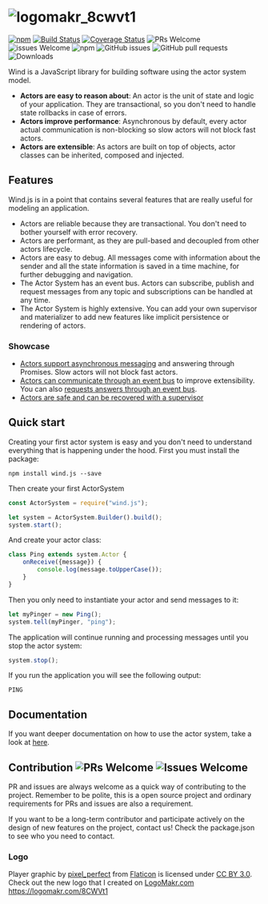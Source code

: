 # ![logomakr_8cwvt1](https://user-images.githubusercontent.com/3071208/42311453-254a1474-803e-11e8-957a-5c1c8d157b31.png)
[![npm](https://img.shields.io/npm/v/@wind-js/wind.js.svg)](https://www.npmjs.com/package/wind.js)
[![Build Status](https://travis-ci.org/CodeInBrackets/wind.js.svg?branch=master)](https://travis-ci.org/CodeInBrackets/wind.js)
[![Coverage Status](https://coveralls.io/repos/github/CodeInBrackets/wind.js/badge.svg?branch=master)](https://coveralls.io/github/CodeInBrackets/wind.js?branch=master)
![PRs Welcome](https://img.shields.io/badge/PRs-welcome-brightgreen.svg)
![issues Welcome](https://img.shields.io/badge/issues-welcome-brightgreen.svg)
![npm](https://img.shields.io/npm/l/wind.js.svg)
![GitHub issues](https://img.shields.io/github/issues/codeinbrackets/wind.js.svg)
![GitHub pull requests](https://img.shields.io/github/issues-pr/codeinbrackets/wind.js.svg)
![Downloads](https://img.shields.io/npm/dw/wind.js.svg)

Wind is a JavaScript library for building software using the actor system model.

* **Actors are easy to reason about**: An actor is the unit of state and logic of your application.
They are transactional, so you don't need to handle state rollbacks in case of errors.
* **Actors improve performance**: Asynchronous by default, every actor actual communication is non-blocking so slow actors will not block fast actors.
* **Actors are extensible**: As actors are built on top of objects, actor classes can be inherited, 
composed and injected.

## Features

Wind.js is in a point that contains several features that are really useful for modeling an application.

* Actors are reliable because they are transactional. You don't need to bother yourself with error recovery.
* Actors are performant, as they are pull-based and decoupled from other actors lifecycle.
* Actors are easy to debug. All messages come with information about the sender and all the state information is saved
in a time machine, for further debugging and navigation.
* The Actor System has an event bus. Actors can subscribe, publish and request messages from any topic and subscriptions
can be handled at any time.
* The Actor System is highly extensive. You can add your own supervisor and materializer to add new features like
implicit persistence or rendering of actors.

### Showcase
* [Actors support asynchronous messaging](./docs/showcase/delay.js) and answering through Promises. Slow actors will not block fast actors.
* [Actors can communicate through an event bus](./docs/showcase/subscriptions.js) to improve extensibility. You can also [requests answers
through an event bus](./docs/showcase/request.js).
* [Actors are safe and can be recovered with a supervisor](./docs/showcase/custom-supervisor.js)

## Quick start

Creating your first actor system is easy and you don't need to understand everything that is happening under the hood.
First you must install the package:

`npm install wind.js --save`

Then create your first ActorSystem

```js
const ActorSystem = require("wind.js");

let system = ActorSystem.Builder().build();
system.start();
```

And create your actor class:

```js
class Ping extends system.Actor {
    onReceive({message}) {
        console.log(message.toUpperCase());
    }
}
```

Then you only need to instantiate your actor and send messages to it:

```js
let myPinger = new Ping();
system.tell(myPinger, "ping");
```

The application will continue running and processing messages until you stop the actor system:

```js
system.stop();
```
If you run the application you will see the following output:

```
PING
```

## Documentation

If you want deeper documentation on how to use the actor system, take a look at [here](docs/index.md).

## Contribution ![PRs Welcome](https://img.shields.io/badge/PRs-welcome-brightgreen.svg) ![Issues Welcome](https://img.shields.io/badge/issues-welcome-brightgreen.svg)

PR and issues are always welcome as a quick way of contributing to the project. Remember to be polite, this is a open source
project and ordinary requirements for PRs and issues are also a requirement.

If you want to be a long-term contributor and participate actively on the design of new features on the project, contact
us! Check the package.json to see who you need to contact.

### Logo
Player graphic by <a href="http://www.flaticon.com/authors/pixel-perfect">pixel_perfect</a> from <a href="http://www.flaticon.com/">Flaticon</a> is licensed under <a href="http://creativecommons.org/licenses/by/3.0/" title="Creative Commons BY 3.0">CC BY 3.0</a>. Check out the new logo that I created on <a href="http://logomakr.com" title="Logo Makr">LogoMakr.com</a> https://logomakr.com/8CWVt1
